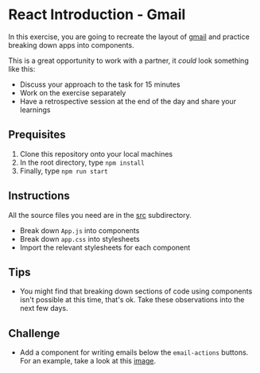 # React Introduction - Gmail

In this exercise, you are going to recreate the layout of [gmail](./images/gmail-email-view-intro.png) and practice breaking down apps into components.

This is a great opportunity to work with a partner, it _could_ look something like this:

- Discuss your approach to the task for 15 minutes
- Work on the exercise separately
- Have a retrospective session at the end of the day and share your learnings

## Prequisites

1. Clone this repository onto your local machines
2. In the root directory, type `npm install`
3. Finally, type `npm run start`

## Instructions

All the source files you need are in the [src](./src) subdirectory.

- Break down `App.js` into components
- Break down `app.css` into stylesheets
- Import the relevant stylesheets for each component

## Tips

- You might find that breaking down sections of code using components isn't possible at this time, that's ok. Take these observations into the next few days.

## Challenge

- Add a component for writing emails below the `email-actions` buttons. For an example, take a look at this [image](./images/write-email-component.png).
